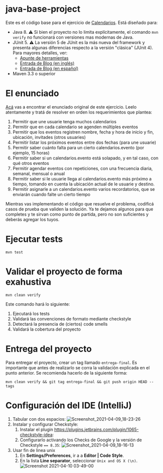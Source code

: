 # java-base-project


Este es el código base para el ejercicio de [Calendarios](https://docs.google.com/document/d/1Pm4gIDMORKmK3SXxTlanO_k-EzwD8H_79U7YZ4S1xbc/edit). Está diseñado para:

* Java 8. :warning: Si bien el proyecto no lo limita explícitamente, el comando `mvn verify` no funcionará con versiones mas modernas de Java.
* JUnit 5. :warning: La versión 5 de JUnit es la más nueva del framework y presenta algunas diferencias respecto a la versión "clásica" (JUnit 4). Para mayores detalles, ver:
  *  [Apunte de herramientas](https://docs.google.com/document/d/1VYBey56M0UU6C0689hAClAvF9ILE6E7nKIuOqrRJnWQ/edit#heading=h.dnwhvummp994)
  *  [Entrada de Blog (en inglés)](https://www.baeldung.com/junit-5-migration)
  *  [Entrada de Blog (en español)](https://www.paradigmadigital.com/dev/nos-espera-junit-5/)
* Maven 3.3 o superior

# El enunciado

[Acá](https://docs.google.com/document/d/1Pm4gIDMORKmK3SXxTlanO_k-EzwD8H_79U7YZ4S1xbc/edit) vas a encontrar el enunciado original de este ejercicio. Leelo atentamente y tratá de resolver en orden los requerimientos que plantea:

 1. Permitir que une usuarie tenga muchos calendarios
 2. Permitir que en cada calendario se agenden múltiples eventos
 3. Permitir que los eventos registren nombre, fecha y hora de inicio y fin, ubicación, invitades (otros usuaries)
 4. Permitir listar los próximos eventos entre dos fechas (para une usuarie)
 5. Permitir saber cuánto falta para un cierto calendarios.evento (por ejemplo, 15 horas)
 6. Permitir saber si un calendarios.evento está solapado, y en tal caso, con qué otros eventos
 7. Permitir agendar eventos con repeticiones, con una frecuencia diaria, semanal, mensual o anual
 8. Permitir saber si le usuarie llega al calendarios.evento más próximo a tiempo, tomando en cuenta la ubicación actual de le usuarie y destino.
 9. Permitir asignarle a un calendarios.evento varios recordatorios, que se enviarán cuando falte un cierto tiempo


Mientras vas implementando el código que resuelve el problema, codificá casos de prueba que validen la solución. Ya te dejamos algunos para que completes y te sirvan como punto de partida, pero no son suficientes y deberás agregar los tuyos.


# Ejecutar tests

```
mvn test
```

# Validar el proyecto de forma exahustiva

```
mvn clean verify
```

Este comando hará lo siguiente:

 1. Ejecutará los tests
 2. Validará las convenciones de formato mediante checkstyle
 3. Detectará la presencia de (ciertos) code smells
 4. Validará la cobertura del proyecto

# Entrega del proyecto

Para entregar el proyecto, crear un tag llamado `entrega-final`. Es importante que antes de realizarlo se corra la validación
explicada en el punto anterior. Se recomienda hacerlo de la siguiente forma:

```
mvn clean verify && git tag entrega-final && git push origin HEAD --tags
```

# Configuración del IDE (IntelliJ)

 1. Tabular con dos espacios: ![Screenshot_2021-04-09_18-23-26](https://user-images.githubusercontent.com/677436/114242543-73e1fe00-9961-11eb-9a61-7e34be9fb8de.png)
 2. Instalar y configurar Checkstyle:
    1. Instalar el plugin https://plugins.jetbrains.com/plugin/1065-checkstyle-idea:
    2. Configurarlo activando los Checks de Google y la versión de Checkstyle `== 8.35`: ![Screenshot_2021-04-09_18-16-13](https://user-images.githubusercontent.com/677436/114242548-75132b00-9961-11eb-972e-28e6e1412979.png)
 3. Usar fin de linea unix
    1. En **Settings/Preferences**, ir a a **Editor | Code Style**.
    2. En la lista **Line separator**, seleccionar `Unix and OS X (\n)`.
 ![Screenshot 2021-04-10 03-49-00](https://user-images.githubusercontent.com/11875266/114260872-c6490c00-99ad-11eb-838f-022acc1903f4.png)
